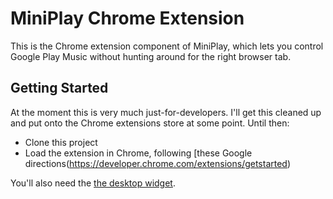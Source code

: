 # MiniPlay Chrome Extension
This is the Chrome extension component of MiniPlay, which lets you control Google Play Music without hunting around for the right browser tab.  

## Getting Started
At the moment this is very much just-for-developers.  I'll get this cleaned up and put onto the Chrome extensions store at some point.  Until then:
* Clone this project
* Load the extension in Chrome, following [these Google directions(https://developer.chrome.com/extensions/getstarted)  

You'll also need the [the desktop widget](https://github.com/gropple/MiniPlayDesktop).
